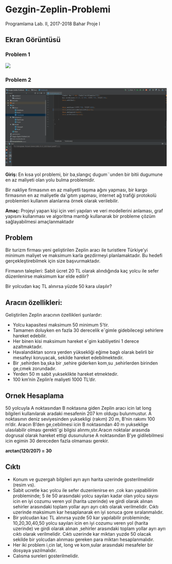 # Gezgin-Zeplin-Problemi
Programlama Lab. II, 2017-2018 Bahar Proje I

## Ekran Görüntüsü

### Problem 1

![](/problem%201.gif)

### Problem 2

![](/problem%202.gif)

**Giriş:** En kısa yol problemi, bir ba¸slangıç dugum¨unden bir bitii dugumune en az maliyeti olan yolu bulma problemidir.

Bir nakliye firmasının en az maliyetli taşıma ağını yapması, bir kargo firmasının en az
maliyetle da˘gıtım yapması, internet ağ trafiği protokolü problemleri kullanım alanlarına
örnek olarak verilebilir.

**Amaç:** Projeyi yapan kişi için veri yapıları ve veri modellerini anlaması, graf yapısını kullanması
ve algoritma mantığı kullanarak bir probleme çözüm sağlayabilmesi amaçlanmaktadır


## Problem
Bir turizm firması yeni geliştirilen Zeplin aracı ile turistlere Türkiye’yi minimum maliyet
ve maksimum karla gezdirmeyi planlamaktadır. Bu hedefi gerçekleştirebilmek için size
başvurmaktadır.

Firmanın talepleri:
Sabit ücret 20 TL olarak alındığında kaç yolcu ile sefer düzenlenirse maksimum kar elde edilir?

Bir yolcudan kaç TL alınırsa yüzde 50 kara ulaşılır?

## Aracın özellikleri:

Geliştirilen Zeplin aracının özellikleri şunlardır:
- Yolcu kapasitesi maksimum 50 minimum 5’tir.
- Tamamen doluyken en fazla 30 derecelik e˘gimle gidebilecegi sehirlere hareket edebilir.
- Her binen kisi maksimum hareket e˘gim kabiliyetini 1 derece azaltmaktadır.
- Havalandıktan sonra yerden yüksekliği eğime baglı olarak belirli bir mesafeyi koruyacak, sekilde hareket edebilmektedir.
- Bir ¸sehirden ba¸ska bir ¸sehire giderken kom¸su ¸sehirlerden birinden ge¸cmek zorundadır.
- Yerden 50 m sabit yukseklikte hareket etmektedir.
- 100 km’nin Zeplin’e maliyeti 1000 TL’dir.

## Ornek Hesaplama

50 yolcuyla A noktasından B noktasına giden Zeplin aracı icin lat long bilgileri kullanılarak aradaki mesafenin 207 km oldugu bulunmustur. A noktasının deniz seviyesinden yuksekligi (rakım) 20 m, B’nin rakımı 100 m’dir. Aracın B’den ge¸cebilmesi icin B noktasından 40 m yukseklige ulasılabilir olması gerekti˘gi bilgisi alınmı¸stır.Aracın noktalar arasında dogrusal olarak hareket ettigi dusunulurse A noktasından B’ye gidilebilmesi icin egimin 30 dereceden fazla olmaması gerekir.

**arctan(120/207) = 30**

## Cıktı
- Konum ve guzergah bilgileri ayrı ayrı harita uzerinde gosterilmelidir (resim vs).
- Sabit ucretle kac yolcu ile sefer duzenlenirse en ¸cok karı yapabilirim probleminde; 5 ile 50 arasındaki yolcu sayıları kadar olan yolcu sayısı icin en iyi cozumu veren yol (harita uzerinde) ve girdi olarak alınan sehirler arasındaki toplam yollar ayrı ayrı cıktı olarak verilmelidir. Cıktı uzerinde maksimum kar hesaplanarak en iyi sonuca gore sıralanmalıdır.
- Bir yolcudan kac TL alınırsa yuzde 50 kar yapılabilir probleminde; 10,20,30,40,50 yolcu sayıları icin en iyi cozumu veren yol (harita uzerinde) ve girdi olarak alınan ¸sehirler arasındaki toplam yollar ayrı ayrı cıktı olarak verilmelidir. Cıktı uzerinde kar miktarı yuzde 50 olacak sekilde bir yolcudan alınması gereken para miktarı hesaplanmalıdır.
- Her iki problem i¸cin lat, long ve kom¸sular arasındaki mesafeler bir dosyaya yazılmalıdır.
- Calısma sureleri gosterilmelidir.

